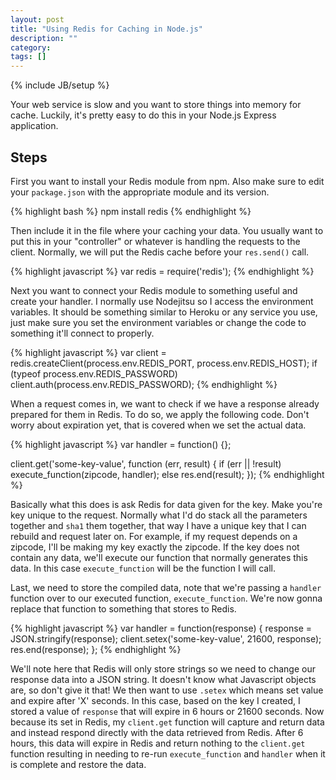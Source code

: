 ```yaml
---
layout: post
title: "Using Redis for Caching in Node.js"
description: ""
category: 
tags: []
---
```

{% include JB/setup %}

Your web service is slow and you want to store things into memory for cache. Luckily, it's pretty easy to do this in your Node.js Express application.

## Steps

First you want to install your Redis module from npm. Also make sure to edit your `package.json` with the appropriate module and its version.

{% highlight bash %}
npm install redis
{% endhighlight %}

Then include it in the file where your caching your data. You usually want to put this in your "controller" or whatever is handling the requests to the client. Normally, we will put the Redis cache before your `res.send()` call.

{% highlight javascript %}
var redis = require('redis');
{% endhighlight %}

Next you want to connect your Redis module to something useful and create your handler. I normally use Nodejitsu so I access the environment variables. It should be something similar to Heroku or any service you use, just make sure you set the environment variables or change the code to something it'll connect to properly.

{% highlight javascript %}
var client = redis.createClient(process.env.REDIS_PORT, process.env.REDIS_HOST);
if (typeof process.env.REDIS_PASSWORD)
	client.auth(process.env.REDIS_PASSWORD);
{% endhighlight %}

When a request comes in, we want to check if we have a response already prepared for them in Redis. To do so, we apply the following code. Don't worry about expiration yet, that is covered when we set the actual data.

{% highlight javascript %}
var handler = function() {};

client.get('some-key-value', function (err, result) {
	if (err || !result)
	   execute_function(zipcode, handler);
	else
		res.end(result);
});
{% endhighlight %}

Basically what this does is ask Redis for data given for the key. Make you're key unique to the request. Normally what I'd do stack all the parameters together and `sha1` them together, that way I have a unique key that I can rebuild and request later on. For example, if my request depends on a zipcode, I'll be making my key exactly the zipcode. If the key does not contain any data, we'll execute our function that normally generates this data. In this case `execute_function` will be the function I will call.

Last, we need to store the compiled data, note that we're passing a `handler` function over to our executed function, `execute_function`. We're now gonna replace that function to something that stores to Redis.

{% highlight javascript %}
var handler = function(response)
{
	response = JSON.stringify(response);
	client.setex('some-key-value', 21600, response);		
	res.end(response);
};
{% endhighlight %}

We'll note here that Redis will only store strings so we need to change our response data into a JSON string. It doesn't know what Javascript objects are, so don't give it that! We then want to use `.setex` which means set value and expire after 'X' seconds. In this case, based on the key I created, I stored a value of `response` that will expire in 6 hours or 21600 seconds. Now because its set in Redis, my `client.get` function will capture and return data and instead respond directly with the data retrieved from Redis. After 6 hours, this data will expire in Redis and return nothing to the `client.get` function resulting in needing to re-run `execute_function` and `handler` when it is complete and restore the data.